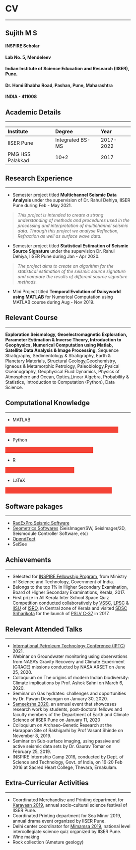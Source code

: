 # CV
***
## Sujith M S
#### INSPIRE Scholar
#### Lab No. 5, Mendeleev
#### Indian Institute of Science Education and Research (IISER), Pune.
#### Dr. Homi Bhabha Road, Pashan, Pune, Maharashtra	
#### INDIA - 411008	



## Academic Details
***

| Institute           | Degree            | Year       |
|:--------------------|:------------------|:-----------|
| IISER Pune          | Integrated BS-MS  | 2017-2022  |
| PMG HSS Palakkad    | 10+2              | 2017       |

##  Research Experience
***
* <p> Semester project titled <strong> Multichannel Seismic Data Analysis </strong> under the supervision of Dr. Rahul Dehiya, IISER Pune during Feb - May 2021. </p>
> <em>This project is intended to create a strong understanding of methods and procedures used in the processing and interpretation of multichannel seismic data. Through this project we analyse Reflection, Refraction as well as surface wave data.</em>
* <p> Semester project titled <strong> Statistical Estimation of Seismic Source Signature </strong> under the supervision Dr. Rahul Dehiya, IISER Pune during Jan - Apr 2020. </p>
> <em> The project aims to create an algorithm for the statistical estimation of the seismic source signature and compare the results of different source signature methods. </em>

* Mini Project titled **Temporal Evolution of Daisyworld using MATLAB** for Numerical Computation using MATLAB course during Aug - Nov 2019.


## Relevant Course
***
<p><strong>Exploration Seismology, Geoelectromagnetic Exploration, Parameter Estimation & Inverse Theory, Introduction to Geophysics, Numerical Computation using Matlab, Satellite Data Analysis & Image Processing</strong>, Sequence Stratigraphy, Sedimentology & Stratigraphy, Earth & Planetary Materials, Structural Geology,Geochemistry, Igneous & Metamorphic Petrology, Paleobiology,Pysical Oceanography, Geophysical Fluid Dynamics, Physics of Atmosphere and Ocean, Optics,Linear Algebra, Probability & Statistics, Introduction to Computation (Python), Data Science.</p>

## Computational Knowledge
***
<style>
* {box-sizing:border-box}

.container { 
  width: 100%;
  height: 2px
  align-content: left;
  \\border: 1px solid #ddd;
  \\background-color: #ddd; 
}

.skills {
  text-align: right; 
  padding-top: 10px;
  padding-bottom: 10px;
  color: white;
}

.matlab {width: 90%; background-color: #f44336;} 
.python {width: 70%; background-color: #f44336;} 
.r {width: 55%; background-color: #f44336;} 
.latex {width: 85%; background-color: #f44336;
</style>

*  <p>MATLAB</p>
  <div class="container">
   <div class="skills matlab"></div>
  </div>

*  <p>Python</p>
  <div class="container">
  <div class="skills python"></div>
  </div>

*  <p>R</p>
  <div class="container">
  <div class="skills r"></div>
  </div>

*  <p>LaTeX</p>
  <div class="container">
  <div class="skills latex"></div>
  </div>

## Software pakages
***
* [RadExPro Seismic Software](https://radexpro.com/)
* [Geometrics Softwares](https://www.geometrics.com/software/) (SeisImager/SW, SeisImager/2D, Seismodule Controller Software, etc)
* [OpendTect](https://www.dgbes.com/)
* SeiSee


## Achievements
***
* Selected for [INSPIRE Fellowship Program](http://online-inspire.gov.in/Account/INSPIREProgramme), from Ministry of Science and Technology, Government of       India.
* Belongs to the top 1% in Higher Secondary Examination, Board of Higher Secondary Examinations, Kerala, 2017.
* First prize in All Kerala Inter School Space Quiz Competition conducted collaboratively by [VSSC](http://www.vssc.gov.in/), [LPSC](https://www.lpsc.gov.in/) & [IISU](https://www.isro.gov.in/about-isro/isro-inertial-systems-unit-iisu) of [ISRO](https://www.isro.gov.in/), 
  in Central zone of Kerala and visited [SDSC Sriharikota](https://en.wikipedia.org/wiki/Satish_Dhawan_Space_Centre) for the launch of [PSLV C-37](https://en.wikipedia.org/wiki/PSLV-C37) in 2017.

## Relevant Attended Talks
***
* [International Petroleum Technology Conference (IPTC)](http://iptcnet.org/) 2021.
* Webinar on Groundwater monitoring using observations from NASA’s Gravity Recovery and Climate Experiment (GRACE) missions conducted by
  NASA ARSET on June 25, 2020.
* Colloquium on The origins of modern Indian biodiversity: Climate implications by Prof. Ashok Sahni on March 6, 2020.
* Seminar on Gas hydrates: challenges and opportunities by Dr. Pawan Dewangan on January 30, 2020.
* [Sameeksha 2020](https://www.iiserpune.ac.in/colloquia-seminars/1299), an annual event that showcases research work by students, post-doctoral fellows and faculty members of the Department of Earth and Climate Science of IISER Pune on January 11, 2020
* Colloquium on Archaeo-Genetic Research at the Harappan Site of Rakhigarhi by Prof Vasant Shinde on November 8, 2019.
* Seminar on Sub-surface imaging, using passive and active seismic data sets by Dr. Gaurav Tomar on February 25, 2019.
* INSPIRE Internship Camp 2016, conducted by Dept. of Science and Technology, Govt. of India, on 16-20 Feb 2016 at Sacred Heart College, Thevara, Ernakulam.

## Extra-Curricular Activities
***
* Coordinated Merchandise and Printing department for [Karavaan 2019](https://en.wikipedia.org/wiki/Karavaan), annual socio-cultural science festival of IISER Pune.
* Coordinated Printing department for Sea Minor 2019, annual drama event organized by IISER Pune.
* Delhi center coordinator for [Mimamsa 2019](https://en.wikipedia.org/wiki/Mimamsa-IISER), national level intercollegiate science quiz organized by IISER Pune.
* Wine making
* Rock collection (Ameture geology)
